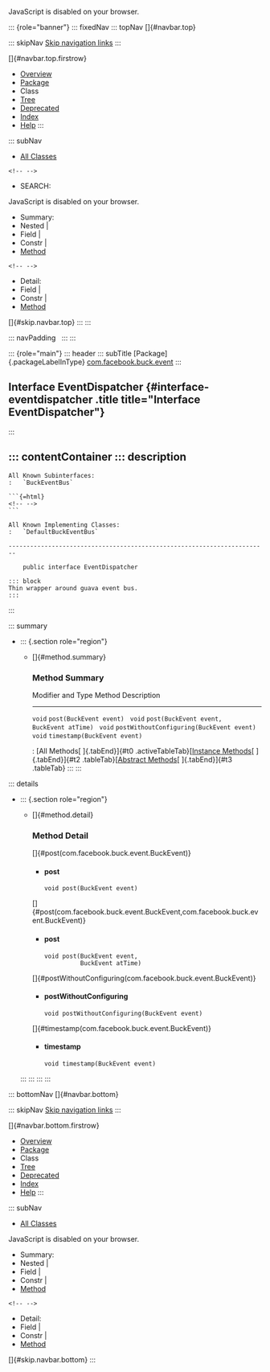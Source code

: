 <div>

JavaScript is disabled on your browser.

</div>

::: {role="banner"}
::: fixedNav
::: topNav
[]{#navbar.top}

::: skipNav
[Skip navigation links](#skip.navbar.top "Skip navigation links")
:::

[]{#navbar.top.firstrow}

-   [Overview](../../../../index.html)
-   [Package](package-summary.html)
-   Class
-   [Tree](package-tree.html)
-   [Deprecated](../../../../deprecated-list.html)
-   [Index](../../../../index-all.html)
-   [Help](../../../../help-doc.html)
:::

::: subNav
-   [All Classes](../../../../allclasses.html)

```{=html}
<!-- -->
```
-   SEARCH:

<div>

<div>

JavaScript is disabled on your browser.

</div>

</div>

<div>

-   Summary: 
-   Nested \| 
-   Field \| 
-   Constr \| 
-   [Method](#method.summary)

```{=html}
<!-- -->
```
-   Detail: 
-   Field \| 
-   Constr \| 
-   [Method](#method.detail)

</div>

[]{#skip.navbar.top}
:::
:::

::: navPadding
 
:::
:::

::: {role="main"}
::: header
::: subTitle
[Package]{.packageLabelInType} [com.facebook.buck.event](package-summary.html)
:::

## Interface EventDispatcher {#interface-eventdispatcher .title title="Interface EventDispatcher"}
:::

::: contentContainer
::: description
-   

    All Known Subinterfaces:
    :   `BuckEventBus`

    ```{=html}
    <!-- -->
    ```

    All Known Implementing Classes:
    :   `DefaultBuckEventBus`

    ------------------------------------------------------------------------

        public interface EventDispatcher

    ::: block
    Thin wrapper around guava event bus.
    :::
:::

::: summary
-   ::: {.section role="region"}
    -   []{#method.summary}

        ### Method Summary

          Modifier and Type   Method                                          Description
          ------------------- ----------------------------------------------- -------------
          `void`              `post​(BuckEvent event)`                          
          `void`              `post​(BuckEvent event,     BuckEvent atTime)`    
          `void`              `postWithoutConfiguring​(BuckEvent event)`        
          `void`              `timestamp​(BuckEvent event)`                     

          : [All Methods[ ]{.tabEnd}]{#t0 .activeTableTab}[[Instance
          Methods](javascript:show(2);)[ ]{.tabEnd}]{#t2
          .tableTab}[[Abstract
          Methods](javascript:show(4);)[ ]{.tabEnd}]{#t3 .tableTab}
    :::
:::

::: details
-   ::: {.section role="region"}
    -   []{#method.detail}

        ### Method Detail

        []{#post(com.facebook.buck.event.BuckEvent)}

        -   #### post

            ``` methodSignature
            void post​(BuckEvent event)
            ```

        []{#post(com.facebook.buck.event.BuckEvent,com.facebook.buck.event.BuckEvent)}

        -   #### post

            ``` methodSignature
            void post​(BuckEvent event,
                      BuckEvent atTime)
            ```

        []{#postWithoutConfiguring(com.facebook.buck.event.BuckEvent)}

        -   #### postWithoutConfiguring

            ``` methodSignature
            void postWithoutConfiguring​(BuckEvent event)
            ```

        []{#timestamp(com.facebook.buck.event.BuckEvent)}

        -   #### timestamp

            ``` methodSignature
            void timestamp​(BuckEvent event)
            ```
    :::
:::
:::
:::

::: bottomNav
[]{#navbar.bottom}

::: skipNav
[Skip navigation links](#skip.navbar.bottom "Skip navigation links")
:::

[]{#navbar.bottom.firstrow}

-   [Overview](../../../../index.html)
-   [Package](package-summary.html)
-   Class
-   [Tree](package-tree.html)
-   [Deprecated](../../../../deprecated-list.html)
-   [Index](../../../../index-all.html)
-   [Help](../../../../help-doc.html)
:::

::: subNav
-   [All Classes](../../../../allclasses.html)

<div>

<div>

JavaScript is disabled on your browser.

</div>

</div>

<div>

-   Summary: 
-   Nested \| 
-   Field \| 
-   Constr \| 
-   [Method](#method.summary)

```{=html}
<!-- -->
```
-   Detail: 
-   Field \| 
-   Constr \| 
-   [Method](#method.detail)

</div>

[]{#skip.navbar.bottom}
:::
